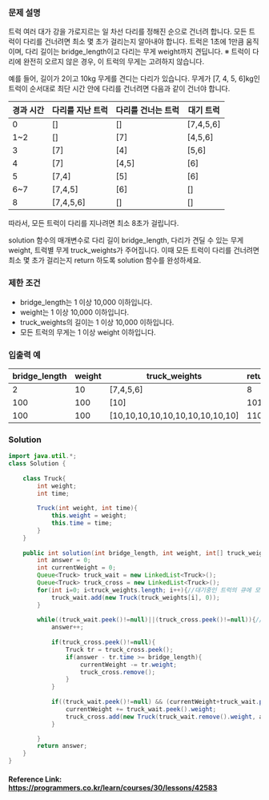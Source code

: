 ### 문제 설명

  트럭 여러 대가 강을 가로지르는 일 차선 다리를 정해진 순으로 건너려 합니다. 모든 트럭이 다리를 건너려면 최소 몇 초가 걸리는지 알아내야 합니다. 트럭은 1초에 1만큼 움직이며, 다리 길이는 bridge_length이고 다리는 무게 weight까지 견딥니다.
  ※ 트럭이 다리에 완전히 오르지 않은 경우, 이 트럭의 무게는 고려하지 않습니다.

  예를 들어, 길이가 2이고 10kg 무게를 견디는 다리가 있습니다. 무게가 [7, 4, 5, 6]kg인 트럭이 순서대로 최단 시간 안에 다리를 건너려면 다음과 같이 건너야 합니다.

  경과 시간 | 다리를 지난 트럭 |	다리를 건너는 트럭 |	대기 트럭
  --- | --- | --- | ---
  0	   |     []	      |          []	       |         [7,4,5,6]
  1~2    |   	[]	       |         [7]	      |          [4,5,6]
  3	  |      [7]	        |        [4]      |	        [5,6]
  4	   |     [7]	         |       [4,5]	          |      [6]
  5	    |    [7,4]	           |     [5]	       |         [6]
  6~7	    |    [7,4,5]       	 |       [6]	       |         []
  8	    |    [7,4,5,6]	   |     []	       |         []
  
  따라서, 모든 트럭이 다리를 지나려면 최소 8초가 걸립니다.

  solution 함수의 매개변수로 다리 길이 bridge_length, 다리가 견딜 수 있는 무게 weight, 트럭별 무게 truck_weights가 주어집니다. 이때 모든 트럭이 다리를 건너려면 최소 몇 초가 걸리는지 return 하도록 solution 함수를 완성하세요.

### 제한 조건

  * bridge_length는 1 이상 10,000 이하입니다.
  * weight는 1 이상 10,000 이하입니다.
  * truck_weights의 길이는 1 이상 10,000 이하입니다.
  * 모든 트럭의 무게는 1 이상 weight 이하입니다.

### 입출력 예

  bridge_length	   |   weight	    |  truck_weights	        |          return
  --- | --- | --- | ---
  2	       |       10	   |   [7,4,5,6]	            |              8
  100	      |        100	   |   [10]	            |              101
  100	       |       100	  |    [10,10,10,10,10,10,10,10,10,10]  |   110
  

### Solution

```java
import java.util.*;
class Solution {
    
    class Truck{
        int weight;
        int time;
        
        Truck(int weight, int time){
            this.weight = weight;
            this.time = time;
        }
    }
    
    public int solution(int bridge_length, int weight, int[] truck_weights) {
        int answer = 0;
        int currentWeight = 0;
        Queue<Truck> truck_wait = new LinkedList<Truck>();
        Queue<Truck> truck_cross = new LinkedList<Truck>();
        for(int i=0; i<truck_weights.length; i++){//대기중인 트럭의 큐에 모든 트럭을 추가
            truck_wait.add(new Truck(truck_weights[i], 0));
        }
        
        while((truck_wait.peek()!=null)||(truck_cross.peek()!=null)){//모든 트럭이 다리를 다 지나갈 때까지
            answer++;
            
            if(truck_cross.peek()!=null){
                Truck tr = truck_cross.peek();
                if(answer - tr.time >= bridge_length){
                    currentWeight -= tr.weight;
                    truck_cross.remove();
                }
            }
            
            if((truck_wait.peek()!=null) && (currentWeight+truck_wait.peek().weight<=weight)){
                currentWeight += truck_wait.peek().weight;
                truck_cross.add(new Truck(truck_wait.remove().weight, answer));
            }

        }
        return answer;
    }
}
```

#### Reference Link: https://programmers.co.kr/learn/courses/30/lessons/42583
